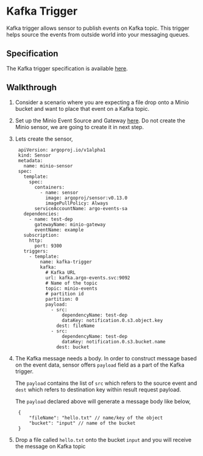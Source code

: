 # Kafka Trigger

Kafka trigger allows sensor to publish events on Kafka topic. This trigger helps source the events from outside world into your messaging queues.

## Specification
The Kafka trigger specification is available [here](https://github.com/argoproj/argo-events/blob/master/api/sensor.md#kafkatrigger).

## Walkthrough

1. Consider a scenario where you are expecting a file drop onto a Minio bucket and want to place that event
   on a Kafka topic.

1. Set up the Minio Event Source and Gateway [here](https://argoproj.github.io/argo-events/setup/minio/). 
   Do not create the Minio sensor, we are going to create it in next step.
   
1. Lets create the sensor,

        apiVersion: argoproj.io/v1alpha1
        kind: Sensor
        metadata:
          name: minio-sensor
        spec:
          template:
            spec:
              containers:
                - name: sensor
                  image: argoproj/sensor:v0.13.0
                  imagePullPolicy: Always
              serviceAccountName: argo-events-sa
          dependencies:
            - name: test-dep
              gatewayName: minio-gateway
              eventName: example
          subscription:
            http:
              port: 9300
          triggers:
            - template:
                name: kafka-trigger
                kafka:
                  # Kafka URL
                  url: kafka.argo-events.svc:9092
                  # Name of the topic
                  topic: minio-events
                  # partition id
                  partition: 0
                  payload:
                    - src:
                        dependencyName: test-dep
                        dataKey: notification.0.s3.object.key
                      dest: fileName
                    - src:
                        dependencyName: test-dep
                        dataKey: notification.0.s3.bucket.name
                      dest: bucket

1. The Kafka message needs a body. In order to construct message based on the event data, sensor offers 
   `payload` field as a part of the Kafka trigger.

   The `payload` contains the list of `src` which refers to the source event and `dest` which refers to destination key within result request payload.

   The `payload` declared above will generate a message body like below,

        {
            "fileName": "hello.txt" // name/key of the object
            "bucket": "input" // name of the bucket
        }

1. Drop a file called `hello.txt` onto the bucket `input` and you will receive the message on Kafka topic
